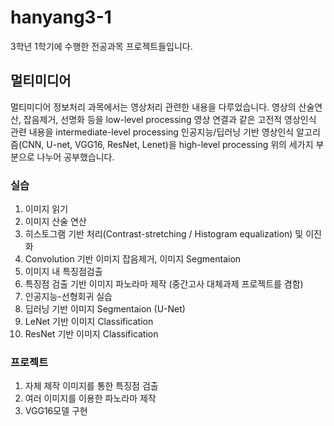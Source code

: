 # hanyang3-1
3학년 1학기에 수행한 전공과목 프로젝트들입니다.

## 멀티미디어
멀티미디어 정보처리 과목에서는 영상처리 관련한 내용을 다루었습니다.
영상의 산술연산, 잡음제거, 선명화 등을 low-level processing
영상 연결과 같은 고전적 영상인식 관련 내용을 intermediate-level processing
인공지능/딥러닝 기반 영상인식 알고리즘(CNN, U-net, VGG16, ResNet, Lenet)을 high-level processing
위의 세가지 부분으로 나누어 공부했습니다.

### 실습
1. 이미지 읽기 
2. 이미지 산술 연산
3. 히스토그램 기반 처리(Contrast-stretching / Histogram equalization) 및 이진화
4. Convolution 기반 이미지 잡음제거, 이미지 Segmentaion
5. 이미지 내 특징점검출
6. 특징점 검출 기반 이미지 파노라마 제작 (중간고사 대체과제 프로젝트를 겸함)
7. 인공지능-선형회귀 실습
8. 딥러닝 기반 이미지 Segmentaion (U-Net) 
9. LeNet 기반 이미지 Classification
10. ResNet 기반 이미지 Classification

### 프로젝트
1. 자체 제작 이미지를 통한 특징점 검출
2. 여러 이미지를 이용한 파노라마 제작
3. VGG16모델 구현 

